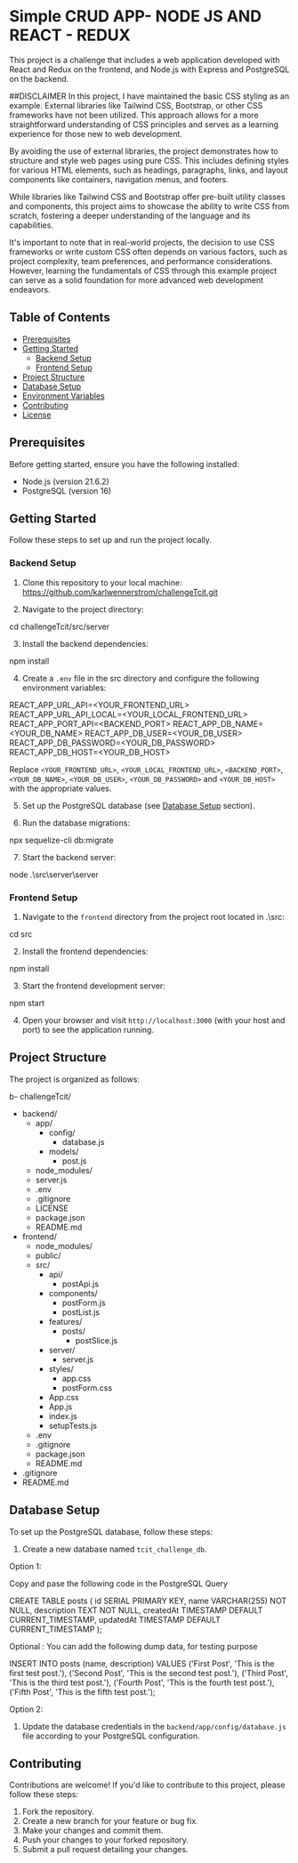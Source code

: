 # Simple CRUD APP- NODE JS AND REACT - REDUX 

This project is a challenge that includes a web application developed with React and Redux on the frontend, and Node.js with Express and PostgreSQL on the backend.

##DISCLAIMER
In this project, I have maintained the basic CSS styling as an example. External libraries like Tailwind CSS, Bootstrap, or other CSS frameworks have not been utilized. This approach allows for a more straightforward understanding of CSS principles and serves as a learning experience for those new to web development.

By avoiding the use of external libraries, the project demonstrates how to structure and style web pages using pure CSS. This includes defining styles for various HTML elements, such as headings, paragraphs, links, and layout components like containers, navigation menus, and footers.

While libraries like Tailwind CSS and Bootstrap offer pre-built utility classes and components, this project aims to showcase the ability to write CSS from scratch, fostering a deeper understanding of the language and its capabilities.

It's important to note that in real-world projects, the decision to use CSS frameworks or write custom CSS often depends on various factors, such as project complexity, team preferences, and performance considerations. However, learning the fundamentals of CSS through this example project can serve as a solid foundation for more advanced web development endeavors.
## Table of Contents

- [Prerequisites](#prerequisites)
- [Getting Started](#getting-started)
  - [Backend Setup](#backend-setup)
  - [Frontend Setup](#frontend-setup)
- [Project Structure](#project-structure)
- [Database Setup](#database-setup)
- [Environment Variables](#environment-variables)
- [Contributing](#contributing)
- [License](#license)

## Prerequisites

Before getting started, ensure you have the following installed:

- Node.js (version 21.6.2)
- PostgreSQL (version 16)

## Getting Started

Follow these steps to set up and run the project locally.

### Backend Setup

1. Clone this repository to your local machine: https://github.com/karlwennerstrom/challengeTcit.git

2. Navigate to the project directory:

cd challengeTcit/src/server

3. Install the backend dependencies:

npm install

4. Create a `.env` file in the  src directory and configure the following environment variables:

REACT_APP_URL_API=<YOUR_FRONTEND_URL>
REACT_APP_URL_API_LOCAL=<YOUR_LOCAL_FRONTEND_URL>
REACT_APP_PORT_API=<BACKEND_PORT>
REACT_APP_DB_NAME=<YOUR_DB_NAME>
REACT_APP_DB_USER=<YOUR_DB_USER>
REACT_APP_DB_PASSWORD=<YOUR_DB_PASSWORD>
REACT_APP_DB_HOST=<YOUR_DB_HOST>

Replace `<YOUR_FRONTEND_URL>`, `<YOUR_LOCAL_FRONTEND_URL>`, `<BACKEND_PORT>`, `<YOUR_DB_NAME>`, `<YOUR_DB_USER>`, `<YOUR_DB_PASSWORD>` and `<YOUR_DB_HOST>` with the appropriate values.

5. Set up the PostgreSQL database (see [Database Setup](#database-setup) section).

6. Run the database migrations:

npx sequelize-cli db:migrate

7. Start the backend server:

node .\src\server\server

### Frontend Setup

1. Navigate to the `frontend` directory from the project root located in  .\src:

cd src

2. Install the frontend dependencies:

npm install

3. Start the frontend development server:

npm start

4. Open your browser and visit `http://localhost:3000` (with your host and port) to see the application running.

## Project Structure

The project is organized as follows:


b- challengeTcit/
  - backend/
    - app/
      - config/
        - database.js
      - models/
        - post.js
    - node_modules/
    - server.js
    - .env
    - .gitignore
    - LICENSE
    - package.json
    - README.md
  - frontend/
    - node_modules/
    - public/
    - src/
      - api/
        - postApi.js
      - components/
        - postForm.js
        - postList.js
      - features/
        - posts/
          - postSlice.js
      - server/
        - server.js
      - styles/
        - app.css
        - postForm.css
      - App.css
      - App.js
      - index.js
      - setupTests.js
    - .env
    - .gitignore
    - package.json
    - README.md
  - .gitignore
  - README.md


## Database Setup

To set up the PostgreSQL database, follow these steps:

1. Create a new database named `tcit_challenge_db`.


Option 1:

Copy and pase the following code in the PostgreSQL  Query 

CREATE TABLE posts (
  id SERIAL PRIMARY KEY,
  name VARCHAR(255) NOT NULL,
  description TEXT NOT NULL,
  createdAt TIMESTAMP DEFAULT CURRENT_TIMESTAMP,
  updatedAt TIMESTAMP DEFAULT CURRENT_TIMESTAMP
);

Optional : You can add the following  dump data, for testing purpose

INSERT INTO posts (name, description) VALUES
  ('First Post', 'This is the first test post.'),
  ('Second Post', 'This is the second test post.'),
  ('Third Post', 'This is the third test post.'),
  ('Fourth Post', 'This is the fourth test post.'),
  ('Fifth Post', 'This is the fifth test post.');


Option 2:

1. Update the database credentials in the `backend/app/config/database.js` file according to your PostgreSQL configuration.

## Contributing

Contributions are welcome! If you'd like to contribute to this project, please follow these steps:

1. Fork the repository.
2. Create a new branch for your feature or bug fix.
3. Make your changes and commit them.
4. Push your changes to your forked repository.
5. Submit a pull request detailing your changes.



